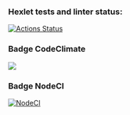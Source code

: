 ### Hexlet tests and linter status:
[![Actions Status](https://github.com/ArsenyKonkolovich/backend-project-lvl1/workflows/hexlet-check/badge.svg)](https://github.com/ArsenyKonkolovich/backend-project-lvl1/actions)

### Badge CodeClimate
<a href="https://codeclimate.com/github/codeclimate/codeclimate/maintainability"><img src="https://api.codeclimate.com/v1/badges/a99a88d28ad37a79dbf6/maintainability" /></a>

### Badge NodeCI
[![NodeCI](https://github.com/ArsenyKonkolovich/backend-project-lvl1/workflows/NodeCI/badge.svg?event=push)](https://github.com/ArsenyKonkolovich/backend-project-lvl1/actions/workflows/nodejs.yml)
